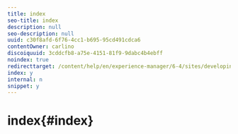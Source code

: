 ```yaml
---
title: index
seo-title: index
description: null
seo-description: null
uuid: c30f8afd-6f76-4cc1-b695-95cd491cdca6
contentOwner: carlino
discoiquuid: 3cddcfb8-a75e-4151-81f9-9dabc4b4ebff
noindex: true
redirecttarget: /content/help/en/experience-manager/6-4/sites/developing/using/reference-materials
index: y
internal: n
snippet: y
---
```


# index{#index}

